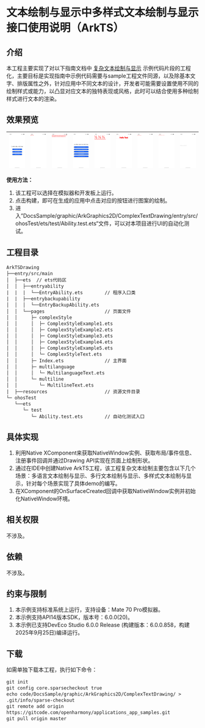 # 文本绘制与显示中多样式文本绘制与显示接口使用说明（ArkTS）

## 介绍

本工程主要实现了对以下指南文档中 [复杂文本绘制与显示](https://docs.openharmony.cn/pages/v6.0/zh-cn/application-dev/graphics/complex-text-arkts.md) 示例代码片段的工程化，主要目标是实现指南中示例代码需要与sample工程文件同源，以及除基本文字、排版属性之外，针对应用中不同文本的设计，开发者可能需要设置使用不同的绘制样式或能力，以凸显对应文本的独特表现或风格，此时可以结合使用多种绘制样式进行文本的渲染。

## 效果预览

| ![](screenshots/Index.png) | ![](screenshots/Multilanguage-text_page.png) | ![](screenshots/Multiline-text_page.png)   | ![](screenshots/Complex-text_page.png) | ![](screenshots/Example1_Decoration_FontFeature.png) | ![](screenshots/Example2_FontVariation_TextShadow_Placeholder.png) | ![](screenshots/Example3_VerticalAlign.png) | ![](screenshots/Example4_BadgeType.png) | ![](screenshots/Example5_TextHighContrast.png) |
|--------|--------|--------|--------|--------|--------|--------|--------|--------|

**使用方法：**

1. 该工程可以选择在模拟器和开发板上运行。
2. 点击构建，即可在生成的应用中点击对应的按钮进行图案的绘制。
3. 进入”DocsSample/graphic/ArkGraphics2D/ComplexTextDrawing/entry/src/ohosTest/ets/test/Ability.test.ets“文件，可以对本项目进行UI的自动化测试。

## 工程目录

```
ArkTSDrawing
├──entry/src/main
│  ├──ets  // ets代码区
│  │  ├──entryability
|  |  |  └──EntryAbility.ets        // 程序入口类
|  |  ├──entrybackupability
│  │  │  └──EntryBackupAbility.ets   
│  │  └──pages                      // 页面文件
│  │     ├─ complexStyle
│  │     │  ├─ ComplexStyleExample1.ets
│  │     │  ├─ ComplexStyleExample2.ets
│  │     │  ├─ ComplexStyleExample3.ets
│  │     │  ├─ ComplexStyleExample4.ets
│  │     │  ├─ ComplexStyleExample5.ets
│  │     │  └─ ComplexStyleText.ets
│  │     ├─ Index.ets               // 主界面
│  │     ├─ multilanguage
│  │     │  └─ MultilanguageText.ets
│  │     └─ multiline
│  │        └─ MultilineText.ets
|  ├──resources                     // 资源文件目录
└─ ohosTest
   └──ets
      └─ test
         └─ Ability.test.ets        // 自动化测试入口

```

## 具体实现

1. 利用Native XComponent来获取NativeWindow实例、获取布局/事件信息、注册事件回调并通过Drawing API实现在页面上绘制形状。
2. 通过在IDE中创建Native ArkTS工程，该工程复杂文本绘制主要包含以下几个场景：多语言文本绘制与显示、多行文本绘制与显示、多样式文本绘制与显示，针对每个场景实现了具体demo的编写。
3. 在XComponent的OnSurfaceCreated回调中获取NativeWindow实例并初始化NativeWindow环境。
## 相关权限

不涉及。

## 依赖

不涉及。

## 约束与限制

1. 本示例支持标准系统上运行，支持设备：Mate 70 Pro模拟器。
2. 本示例支持API14版本SDK，版本号：6.0.0(20)。
3. 本示例已支持DevEco Studio 6.0.0 Release (构建版本：6.0.0.858，构建 2025年9月25日)编译运行。

## 下载

如需单独下载本工程，执行如下命令：

```
git init
git config core.sparsecheckout true
echo code/DocsSample/graphic/ArkGraphics2D/ComplexTextDrawing/ > .git/info/sparse-checkout
git remote add origin https://gitcode.com/openharmony/applications_app_samples.git
git pull origin master
```
